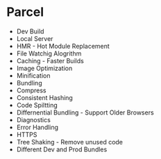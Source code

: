 # Parcel

- Dev Build
- Local Server
- HMR - Hot Module Replacement 
- File Watchig Alogrithm
- Caching - Faster Builds
- Image Optimization
- Minification 
- Bundling
- Compress 
- Consistent Hashing
- Code Spiltting 
- Differnential Bundling - Support Older Browsers
- Diagnostics
- Error Handling
- HTTPS
- Tree Shaking - Remove unused code
- Different Dev and Prod Bundles 